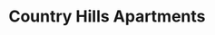 ---
title: Country Hills Apartments
phone: (408) 578-8441
website: https://midpenproperty.midpen-housing.org/propertydetail?id=a0n46000003MN2IAAW
management: MidPen Property Management Corporation
location: "San Jose"
tags: []
---